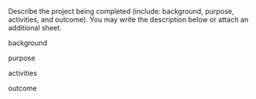 Describe the project being completed (include: background, purpose, activities, and outcome). You may write the description below or attach an additional sheet.

background

purpose

activities

outcome
